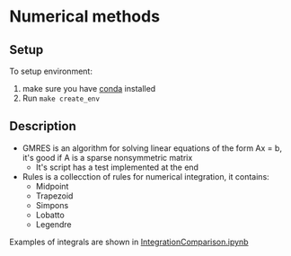# Numerical methods

## Setup
To setup environment: 
1. make sure you have [conda](https://docs.conda.io/projects/conda/en/latest/user-guide/install/) installed
2. Run ```make create_env```

## Description
- GMRES is an algorithm for solving linear equations of the form Ax = b, it's good if A is a sparse nonsymmetric matrix
  - It's script has a test implemented at the end
- Rules is a collecction of rules for numerical integration, it contains:
  - Midpoint
  - Trapezoid
  - Simpons
  - Lobatto
  - Legendre
  
Examples of integrals are shown in [IntegrationComparison.ipynb](IntegrationComparison.ipynb)